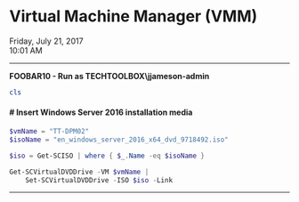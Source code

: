 # Virtual Machine Manager (VMM)

Friday, July 21, 2017\
10:01 AM

---

**FOOBAR10 - Run as TECHTOOLBOX\\jjameson-admin**

```PowerShell
cls
```

#### # Insert Windows Server 2016 installation media

```PowerShell
$vmName = "TT-DPM02"
$isoName = "en_windows_server_2016_x64_dvd_9718492.iso"

$iso = Get-SCISO | where { $_.Name -eq $isoName }

Get-SCVirtualDVDDrive -VM $vmName |
    Set-SCVirtualDVDDrive -ISO $iso -Link
```

---
